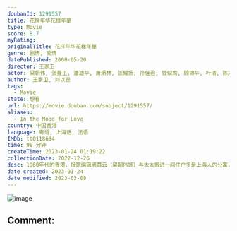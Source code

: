 ```yaml
---
doubanId: 1291557
title: 花样年华花樣年華
type: Movie
score: 8.7
myRating: 
originalTitle: 花样年华花樣年華
genre: 剧情, 爱情
datePublished: 2000-05-20
director: 王家卫
actor: 梁朝伟, 张曼玉, 潘迪华, 萧炳林, 张耀扬, 孙佳君, 钱似莺, 顾锦华, 叶清, 陈万雷, 张同祖, 雷震, 朱连·卡邦
author: 王家卫, 刘以鬯
tags:
  - Movie
state: 想看
url: https://movie.douban.com/subject/1291557/
aliases:
  - In_the_Mood_for_Love
country: 中国香港
language: 粤语, 上海话, 法语
IMDb: tt0118694
time: 98 分钟
createTime: 2023-01-24 01:19:22
collectionDate: 2022-12-26
desc: 1960年代的香港，报馆编辑周慕云（梁朝伟饰）与太太搬进一间住户多是上海人的公寓，和某家日资公司的贸易代表陈先生与太太苏丽珍（张曼玉饰）成了邻居。因为发现各自在外工作的配偶背着他们有了婚外情，周慕...
date created: 2023-01-24
date modified: 2023-03-08
---
```


![image](p1910828286.jpg)

Comment:
---
